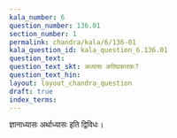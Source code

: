 ```yaml
---
kala_number: 6
question_number: 136.01
section_number: 1
permalink: chandra/kala/6/136-01
kala_question_id: kala_question_6.136.01
question_text: 
question_text_skt: अध्यासः कतिप्रकारकः?
question_text_hin: 
layout: layout_chandra_question
draft: true
index_terms:
---
```


<!-- skt-start -->
ज्ञानाध्यासः अर्थाध्यासः इति द्विविधः।
<!-- skt-end -->

<!-- eng-start -->
<!-- eng-end -->

